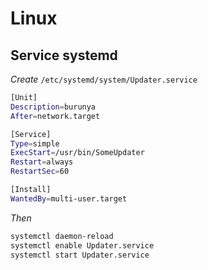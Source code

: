 # Linux

## Service systemd

_Create_ `/etc/systemd/system/Updater.service`

```bash
[Unit]
Description=burunya
After=network.target

[Service]
Type=simple
ExecStart=/usr/bin/SomeUpdater
Restart=always
RestartSec=60

[Install]
WantedBy=multi-user.target
```

_Then_

```bash
systemctl daemon-reload
systemctl enable Updater.service
systemctl start Updater.service
```
